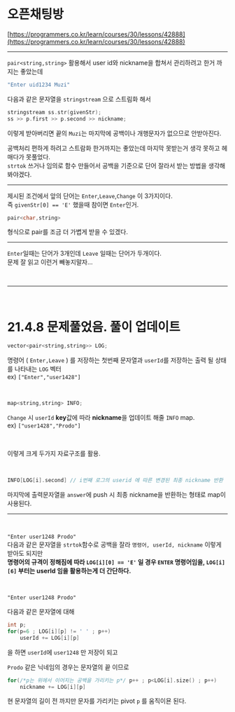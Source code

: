 # 오픈채팅방

[https://programmers.co.kr/learn/courses/30/lessons/42888](https://programmers.co.kr/learn/courses/30/lessons/42888)

---

`pair<string,string>` 활용해서 user id와 nickname을 합쳐서 관리하려고 한거 까지는 좋았는데

```cpp
"Enter uid1234 Muzi"
```

다음과 같은 문자열을 `stringstream` 으로 스트림화 해서

```cpp
stringstream ss.str(givenStr);
ss >> p.first >> p.second >> nickname;
```

이렇게 받아버리면 끝의 `Muzi`는 마지막에 공백이나 개행문자가 없으므로 안받아진다.

공백처리 편하게 하려고 스트람화 한거까지는 좋았는데 마지막 못받는거 생각 못하고 헤매다가 못풀었다.  
`strtok` 쓰거나 임의로 함수 만들어서 공백을 기준으로 단어 잘라서 받는 방법을 생각해봐야겠다.

---

제시된 조건에서 앞의 단어는 `Enter`,`Leave`,`Change` 이 3가지이다.  
즉 `givenStr[0] == 'E'` 했을때 참이면 `Enter`인거.

```cpp
pair<char,string>
```

형식으로 pair를 조금 더 가볍게 받을 수 있겠다.

---

`Enter`일때는 단어가 3개인데 `Leave` 일때는 단어가 두개이다.  
문제 잘 읽고 이런거 빼놓지말자...

<br/>

---

<br/>

# 21.4.8 문제풀었음. 풀이 업데이트

```cpp
vector<pair<string,string>> LOG;
```

명령어 ( `Enter,Leave` ) 를 저장하는 첫번째 문자열과 `userId`를 저장하는 출력 될 상태를 나타내는 `LOG` 벡터  
ex) `["Enter","user1428"]`

<br/>

```cpp
map<string,string> INFO;
```

`Change` 시 `userId` **key**값에 따라 **nickname**을 업데이트 해줄 `INFO` map.  
ex) `["user1428","Prodo"]`

<br/>

이렇게 크게 두가지 자료구조를 활용.

<br/>

```cpp
INFO[LOG[i].second] // i번째 로그의 userid 에 따른 변경된 최종 nickname 반환
```

마지막에 출력문자열을 `answer`에 push 시 최종 nickname을 반환하는 형태로 map이 사용된다.

---

<br/>

`"Enter user1248 Prodo"`  
다음과 같은 문자열을 `strtok`함수로 공백을 잘라 `명령어, userId, nickname` 이렇게 받아도 되지만  
**명령어의 규격이 정해짐에 따라 `LOG[i][0] == 'E'` 일 경우 `ENTER` 명령어임을, `LOG[i][6]` 부터는 userId 임을 활용하는게 더 간단하다.**

<br/>

```
"Enter user1248 Prodo"
```

다음과 같은 문자열에 대해

```cpp
int p;
for(p=6 ; LOG[i][p] != ' ' ; p++)
    userId += LOG[i][p]
```

을 하면 `userId`에 `user1248` 만 저장이 되고

`Prodo` 같은 닉네임의 경우는 문자열의 끝 이므로

```cpp
for(/*p는 위에서 이어지는 공백을 가리키는 p*/ p++ ; p<LOG[i].size() ; p++)
    nickname += LOG[i][p]
```

현 문자열의 길이 전 까지만 문자를 가리키는 pivot `p` 를 움직이묜 된다.
